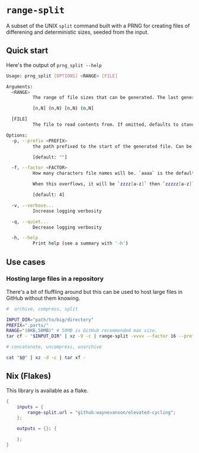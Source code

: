 # `range-split`

A subset of the UNIX `split` command built with a PRNG for creating files of differening and deterministic sizes, seeded from the input.

## Quick start

Here's the output of `prng_split --help`

```sh
Usage: prng_split [OPTIONS] <RANGE> [FILE]

Arguments:
  <RANGE>
          The range of file sizes that can be generated. The last generated file has no lower bound.

          [n,N] (n,N) [n,N) (n,N]

  [FILE]
          The file to read contents from. If omitted, defaults to standard input

Options:
  -p, --prefix <PREFIX>
          the path prefixed to the start of the generated file. Can be a directory or a path

          [default: ""]

  -f, --factor <FACTOR>
          How many characters file names will be. `aaaa` is the default start when set to `4`.

          When this overflows, it will be `zzzz[a-z]` then `zzzzz[a-z]`.

          [default: 4]

  -v, --verbose...
          Increase logging verbosity

  -q, --quiet...
          Decrease logging verbosity

  -h, --help
          Print help (see a summary with '-h')
```

## Use cases

### Hosting large files in a repository

There's a bit of fluffling around but this can be used to host large files in GitHub without them knowing.

```sh
#  archive, compress, split

INPUT_DIR="path/to/big/directory"
PREFIX=".parts/"
RANGE="(0KB,50MB)" # 50MB is GitHub recommended max size.
tar cf - "$INPUT_DIR" | xz -9 -c | range-split -vvvv --factor 16 --prefix "$PREFIX" "$RANGE"
```

```sh
# concatenate, uncompress, unarchive

cat "$@" | xz -d -c | tar xf -
```

## Nix (Flakes)

This library is available as a flake.

```nix
{
    inputs = {
        range-split.url = "github:waynevanson/elevated-cycling";
    };

    outputs = {}: {

    };
}
```

